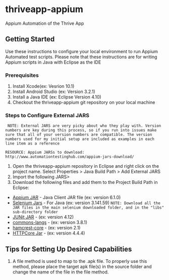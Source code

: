 # thriveapp-appium
Appium Automation of the Thrive App

## Getting Started
Use these instructions to configure your local environment to run Appium Automated test scripts. Please note that these instructions are for writing Appium scripts in Java with Eclipse as the IDE
### Prerequisites
1. Install Xcode(ex: Vesrion 10.1)
2. Install Android Studio (ex: Version 3.2.1)
3. Install a Java IDE (ex: Eclipse Version 4.10)
4. Checkout the thriveapp-appium git repository on your local machine

### Steps to Configure External JARS
``` NOTE: External JARS are very picky about who they play with. Version numbers are key during this process, so if you run into issues make sure that all of your version numbers are compatible. The version numbers used for my initial setup are included as examples in each line item as a reference```

``` RESOURCE: Appium JARSs to download: http://www.automationtestinghub.com/appium-jars-download/ ```
1. Open the thriveapp-appium repository in Eclipse and right click on the project name. Select Properties > Java Build Path > Add External JARS
2. Import the following JARS>
5. Download the following files and add them to the Project Build Path in Eclipse:
  * [Appium JAR](https://mvnrepository.com/artifact/io.appium/java-client/6.1.0) - Java Client JAR file (ex: version 6.1.0)
  * [Selenium Jars]( https://www.seleniumhq.org/download/) - For Java (ex: version 3.141.59) 
  ```NOTE: Download all the JAR files in the main selenium downloaded folder, and in the "libs" sub-directory folder ```
  * [JUNit JAR](https://mvnrepository.com/artifact/junit/junit/4.12) - (ex: version 4.12)
  * [commons-langs](https://mvnrepository.com/artifact/org.apache.commons/commons-lang3/3.8.1) - (ex: version 3.8.1)
  * [hamcrest-core](https://mvnrepository.com/artifact/org.hamcrest/hamcrest-core/2.1) - (ex: version 2.1)
  * [HTTPCore Jar](https://mvnrepository.com/artifact/org.apache.httpcomponents/httpcore/4.4.4) - (ex: version 4.4.4)

## Tips for Setting Up Desired Capabilities
1. A file method is used to map to the .apk file. To properly use this method, please place the target apk file(s) in the source folder and change the name of the file in the file method.
